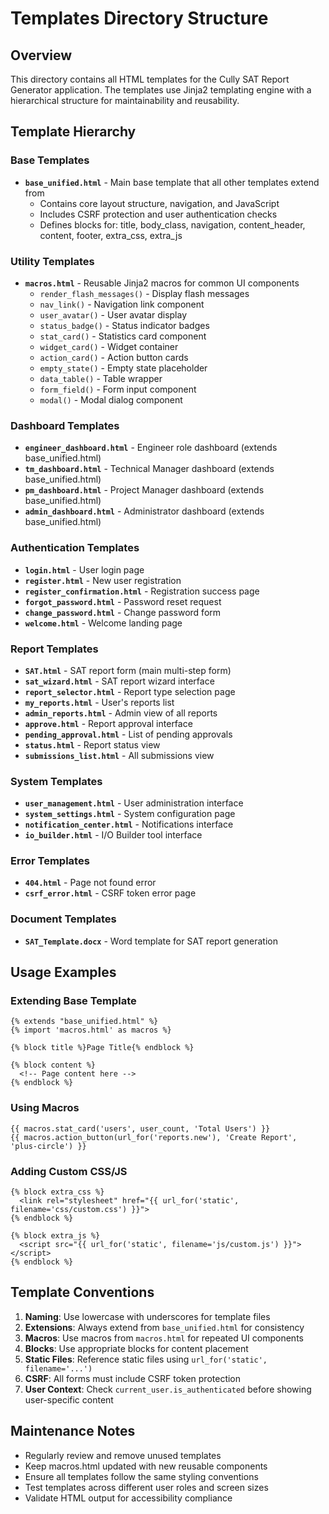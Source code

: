 # Templates Directory Structure

## Overview
This directory contains all HTML templates for the Cully SAT Report Generator application. The templates use Jinja2 templating engine with a hierarchical structure for maintainability and reusability.

## Template Hierarchy

### Base Templates
- **`base_unified.html`** - Main base template that all other templates extend from
  - Contains core layout structure, navigation, and JavaScript
  - Includes CSRF protection and user authentication checks
  - Defines blocks for: title, body_class, navigation, content_header, content, footer, extra_css, extra_js

### Utility Templates
- **`macros.html`** - Reusable Jinja2 macros for common UI components
  - `render_flash_messages()` - Display flash messages
  - `nav_link()` - Navigation link component
  - `user_avatar()` - User avatar display
  - `status_badge()` - Status indicator badges
  - `stat_card()` - Statistics card component
  - `widget_card()` - Widget container
  - `action_card()` - Action button cards
  - `empty_state()` - Empty state placeholder
  - `data_table()` - Table wrapper
  - `form_field()` - Form input component
  - `modal()` - Modal dialog component

### Dashboard Templates
- **`engineer_dashboard.html`** - Engineer role dashboard (extends base_unified.html)
- **`tm_dashboard.html`** - Technical Manager dashboard (extends base_unified.html)
- **`pm_dashboard.html`** - Project Manager dashboard (extends base_unified.html)
- **`admin_dashboard.html`** - Administrator dashboard (extends base_unified.html)

### Authentication Templates
- **`login.html`** - User login page
- **`register.html`** - New user registration
- **`register_confirmation.html`** - Registration success page
- **`forgot_password.html`** - Password reset request
- **`change_password.html`** - Change password form
- **`welcome.html`** - Welcome landing page

### Report Templates
- **`SAT.html`** - SAT report form (main multi-step form)
- **`sat_wizard.html`** - SAT report wizard interface
- **`report_selector.html`** - Report type selection page
- **`my_reports.html`** - User's reports list
- **`admin_reports.html`** - Admin view of all reports
- **`approve.html`** - Report approval interface
- **`pending_approval.html`** - List of pending approvals
- **`status.html`** - Report status view
- **`submissions_list.html`** - All submissions view

### System Templates
- **`user_management.html`** - User administration interface
- **`system_settings.html`** - System configuration page
- **`notification_center.html`** - Notifications interface
- **`io_builder.html`** - I/O Builder tool interface

### Error Templates
- **`404.html`** - Page not found error
- **`csrf_error.html`** - CSRF token error page

### Document Templates
- **`SAT_Template.docx`** - Word template for SAT report generation

## Usage Examples

### Extending Base Template
```jinja2
{% extends "base_unified.html" %}
{% import 'macros.html' as macros %}

{% block title %}Page Title{% endblock %}

{% block content %}
  <!-- Page content here -->
{% endblock %}
```

### Using Macros
```jinja2
{{ macros.stat_card('users', user_count, 'Total Users') }}
{{ macros.action_button(url_for('reports.new'), 'Create Report', 'plus-circle') }}
```

### Adding Custom CSS/JS
```jinja2
{% block extra_css %}
  <link rel="stylesheet" href="{{ url_for('static', filename='css/custom.css') }}">
{% endblock %}

{% block extra_js %}
  <script src="{{ url_for('static', filename='js/custom.js') }}"></script>
{% endblock %}
```

## Template Conventions

1. **Naming**: Use lowercase with underscores for template files
2. **Extensions**: Always extend from `base_unified.html` for consistency
3. **Macros**: Use macros from `macros.html` for repeated UI components
4. **Blocks**: Use appropriate blocks for content placement
5. **Static Files**: Reference static files using `url_for('static', filename='...')`
6. **CSRF**: All forms must include CSRF token protection
7. **User Context**: Check `current_user.is_authenticated` before showing user-specific content

## Maintenance Notes

- Regularly review and remove unused templates
- Keep macros.html updated with new reusable components
- Ensure all templates follow the same styling conventions
- Test templates across different user roles and screen sizes
- Validate HTML output for accessibility compliance